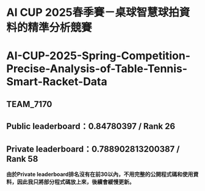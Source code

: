 # AI CUP 2025春季賽－桌球智慧球拍資料的精準分析競賽
# AI-CUP-2025-Spring-Competition-Precise-Analysis-of-Table-Tennis-Smart-Racket-Data
## TEAM_7170
## Public leaderboard：0.84780397 / Rank 26
## Private leaderboard：0.788902813200387 / Rank 58
**由於Private leaderboard排名沒有在前30以內，不用完整的公開程式碼和使用資料，因此我只將部分程式碼放上來，後續會緩慢更新。**


